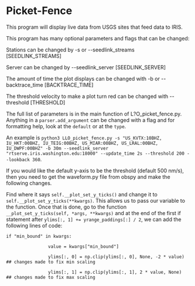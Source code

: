 # Picket-Fence
This program will display live data from USGS sites that feed data to IRIS.

This program has many optional parameters and flags that can be changed:

Stations can be changed by -s or --seedlink_streams \[SEEDLINK_STREAMS\]

Server can be changed by --seedlink_server \[SEEDLINK_SERVER\]

The amount of time the plot displays can be changed with -b or --backtrace_time \[BACKTRACE_TIME\]

The threshold velocity to make a plot turn red can be changed with --threshold \[THRESHOLD\]

The full list of parameters is in the main function of L?O_picket_fence.py. Anything in a `parser.add_argument` can be changed with a flag and for formatting help, look at the `default` or at the `type`.

An example is `python3 LLO_picket_fence.py -s "US_KVTX:10BHZ, IU_HKT:00BHZ, IU_TEIG:00BHZ, US_MIAR:00BHZ, US_LRAL:00BHZ, IU_DWPF:00BHZ" -b 30m --seedlink_server "rtserve.iris.washington.edu:18000" --update_time 2s --threshold 200 --lookback 360`.


If you would like the default y-axis to be the threshold (default 500 nm/s), then you need to get the waveform.py file from obspy and make the following changes.

Find where it says `self.__plot_set_y_ticks()` and change it to `self.__plot_set_y_ticks(**kwargs)`. This allows us to pass our variable to the function. Once that is done, go to the function `__plot_set_y_ticks(self, *args, **kwargs)` and at the end of the first if statement after `ylims[:, 1] += yrange_paddings[:] / 2`, we can add the following lines of code:

```
if "min_bound" in kwargs:

                value = kwargs["min_bound"]
                
                ylims[:, 0] = np.clip(ylims[:, 0], None, -2 * value)  ## changes made to fix min scaling
                
                ylims[:, 1] = np.clip(ylims[:, 1], 2 * value, None)   ## changes made to fix max scaling
```
